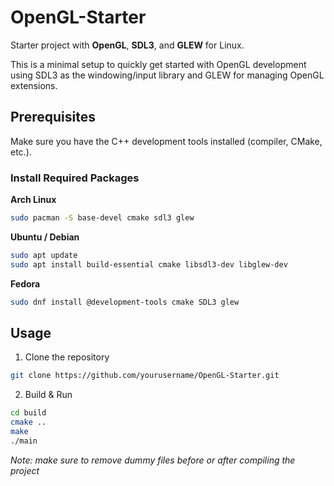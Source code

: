 # OpenGL-Starter
Starter project with **OpenGL**, **SDL3**, and **GLEW** for Linux.

This is a minimal setup to quickly get started with OpenGL development using SDL3 as the windowing/input library and GLEW for managing OpenGL extensions.

## Prerequisites
Make sure you have the C++ development tools installed (compiler, CMake, etc.).

### Install Required Packages
**Arch Linux**
```bash
sudo pacman -S base-devel cmake sdl3 glew
```
**Ubuntu / Debian**
```bash
sudo apt update
sudo apt install build-essential cmake libsdl3-dev libglew-dev
```
**Fedora**
```bash
sudo dnf install @development-tools cmake SDL3 glew
```
## Usage
1. Clone the repository
```bash
git clone https://github.com/yourusername/OpenGL-Starter.git
```
2. Build & Run
```bash
cd build
cmake ..
make
./main
```
*Note: make sure to remove dummy files before or after compiling the project*
